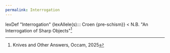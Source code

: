 ```yaml
---
permalink: Interrogation
---
```

lexDef "Interrogation" {lexAllele(s)::: Croen {pre-schism}} < N.B. "An Interrogation of Sharp Objects"[^InterrogationCroen]

[^InterrogationCroen]: Knives and Other Answers, Occam, 2025
